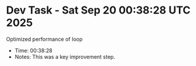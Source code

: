 # Dev Task - Sat Sep 20 00:38:28 UTC 2025
Optimized performance of loop
- Time: 00:38:28
- Notes: This was a key improvement step.
